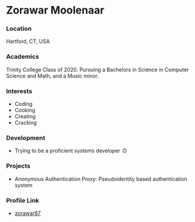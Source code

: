 # Zorawar Moolenaar

### Location
Hartford, CT, USA

### Academics
Trinity College Class of 2020. Pursuing a Bachelors in Science in Computer Science and Math, and a Music minor.

### Interests
- Coding
- Cooking
- Creating
- Cracking

### Development
- Trying to be a proficient systems developer :D

### Projects
- Anonymous Authentication Proxy: Pseudoidentity based authentication system

### Profile Link
- [zorawar87](https://github.com/zorawar87)
